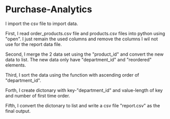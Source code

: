# Purchase-Analytics

I import the csv file to import data.

First, I read order_products.csv file and products.csv files into python using "open". I just remain the used columns and remove the columns I wil not use for the report data file. 

Second, I merge the 2 data set using the "product_id" and convert the new data to list. The new data only have "department_id" and "reordered" elements.

Third, I sort the data using the function with ascending order of "department_id".

Forth, I create dictonary with key-"department_id" and value-length of key and number of first time order.

Fifth, I convert the dictonary to list and write a csv file "report.csv" as the final output.
